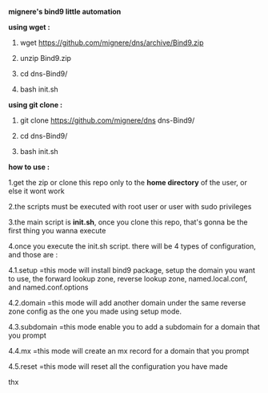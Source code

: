 **mignere's bind9 little automation**

**using wget :**

1. wget https://github.com/mignere/dns/archive/Bind9.zip

2. unzip Bind9.zip

3. cd dns-Bind9/

4. bash init.sh


**using git clone :**

1. git clone https://github.com/mignere/dns dns-Bind9/

2. cd dns-Bind9/

3. bash init.sh






**how to use :**


1.get the zip or clone this repo only to the **home directory** of the user, or else it wont work

2.the scripts must be executed with root user or user with sudo privileges

3.the main script is **init.sh**, once you clone this repo, that's gonna be the first thing you wanna execute

4.once you execute the init.sh script. there will be 4 types of configuration, and those are :

4.1.setup
=this mode will install bind9 package, setup the domain you want to use, the forward lookup zone, reverse lookup zone, named.local.conf, and named.conf.options

4.2.domain
=this mode will add another domain under the same reverse zone config as the one you made using setup mode.

4.3.subdomain
=this mode enable you to add a subdomain for a domain that you prompt

4.4.mx
=this mode will create an mx record for a domain that you prompt

4.5.reset
=this mode will reset all the configuration you have made
    


thx

